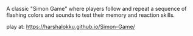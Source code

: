A classic "Simon Game" where players follow and repeat a sequence of flashing colors and sounds to test their memory and reaction skills.

play at: https://harshalokku.github.io/Simon-Game/
